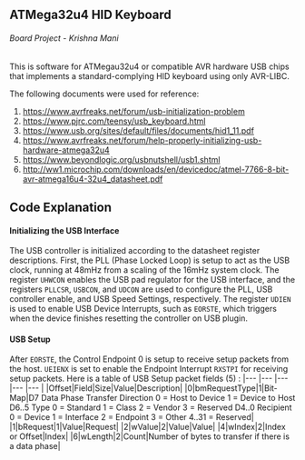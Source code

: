 ## ATMega32u4 HID Keyboard
###### Board Project - Krishna Mani
This is software for ATMegau32u4 or compatible AVR hardware USB chips that implements a standard-complying HID keyboard using only AVR-LIBC.

The following documents were used for reference:

1. https://www.avrfreaks.net/forum/usb-initialization-problem
2. https://www.pjrc.com/teensy/usb_keyboard.html
3. https://www.usb.org/sites/default/files/documents/hid1_11.pdf
4. https://www.avrfreaks.net/forum/help-properly-initializing-usb-hardware-atmega32u4
5. https://www.beyondlogic.org/usbnutshell/usb1.shtml
6. http://ww1.microchip.com/downloads/en/devicedoc/atmel-7766-8-bit-avr-atmega16u4-32u4_datasheet.pdf

## Code Explanation 
#### Initializing the USB Interface
The USB controller is initialized according to the datasheet register descriptions. First, the PLL (Phase Locked Loop) is setup to act as the USB clock, running at 48mHz
from a scaling of the 16mHz system clock. The register `UHWCON` enables the USB pad regulator for the USB interface, and the registers `PLLCSR`, `USBCON`, and `UDCON` are used
to configure the PLL, USB controller enable, and USB Speed Settings, respectively. The register `UDIEN` is used to enable USB Device Interrupts, such as `EORSTE`, which triggers
when the device finishes resetting the controller on USB plugin.
#### USB Setup
After `EORSTE`, the Control Endpoint 0 is setup to receive setup packets from the host. `UEIENX` is set to enable the Endpoint Interrupt `RXSTPI` for receiving setup packets.
Here is a table of USB Setup packet fields (5) :
|--- |--- |--- |--- |--- |
|Offset|Field|Size|Value|Description|
|0|bmRequestType|1|Bit-Map|D7 Data Phase Transfer Direction
0 = Host to Device
	1 = Device to Host
D6..5 Type
	0 = Standard
	1 = Class
	2 = Vendor
	3 = Reserved
D4..0 Recipient
	0 = Device
	1 = Interface
	2 = Endpoint
	3 = Other
4..31 = Reserved|
|1|bRequest|1|Value|Request|
|2|wValue|2|Value|Value|
|4|wIndex|2|Index or Offset|Index|
|6|wLength|2|Count|Number of bytes to transfer if there is a data phase|
